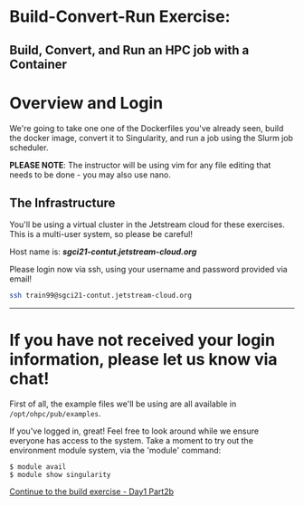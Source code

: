 # Build-Convert-Run Exercise: 
## Build, Convert, and Run an HPC job with a Container

# Overview and Login

We're going to take one one of the Dockerfiles you've already seen, build the docker image, convert it to Singularity, and run a job using the Slurm job scheduler. 


**PLEASE NOTE**: The instructor will be using vim for any file editing that needs to be done - you may also use nano. 

## The Infrastructure

You'll be using a virtual cluster in the Jetstream cloud for these exercises. This is a multi-user system, so please be careful!

Host name is: ***sgci21-contut.jetstream-cloud.org***

Please login now via ssh, using your username and password provided via email!

``` bash
ssh train99@sgci21-contut.jetstream-cloud.org
```

-----
**If you have not received your login information, please let us know via chat!**
=====

First of all, the example files we'll be using are all available in `/opt/ohpc/pub/examples`.

If you've logged in, great! Feel free to look around while we ensure everyone has access to the system.
Take a moment to try out the environment module system, via the 'module' command:
```
$ module avail
$ module show singularity
```

[Continue to the build exercise - Day1 Part2b](https://github.com/XSEDE/Container_Tutorial/blob/master/Gateways2020/Day1%20Ex%201%20Part%20B%20-%20Docker%20Build.md)
